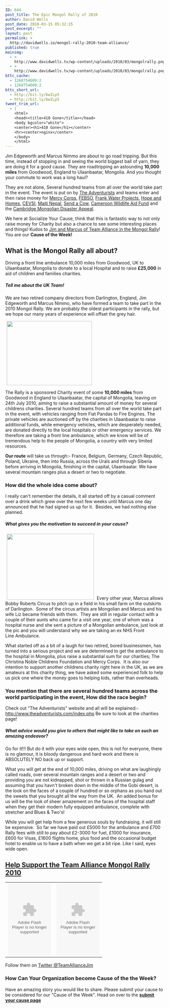 ```yaml
---
ID: 644
post_title: The Epic Mongol Rally of 2010
author: David Wells
post_date: 2010-03-15 05:32:25
post_excerpt: ""
layout: post
permalink: >
  http://davidwells.io/mongol-rally-2010-team-alliance/
published: true
mainimg:
  - >
    http://www.davidwells.tv/wp-content/uploads/2010/03/mongolrally.png
  - >
    http://www.davidwells.tv/wp-content/uploads/2010/03/mongolrally.png
bttc_cache:
  - 1268754609:2
  - 1268754609:2
bttc_short_url:
  - http://bit.ly/bwILp5
  - http://bit.ly/bwILp5
tweet_trim_url:
  - |
    <html>
    <head><title>410 Gone</title></head>
    <body bgcolor="white">
    <center><h1>410 Gone</h1></center>
    <hr><center>nginx</center>
    </body>
    </html>
---
```

Jim Edgeworth and Marcus Nimmo are about to go road tripping. But this time, instead of stopping in and seeing the world biggest ball of yarn, they are doing it for a good cause. They are roadtripping an astounding <strong>10,000 miles</strong> from Goodwood, England to Ulaanbaatar, Mongolia. And you thought your commute to work was a long haul?

They are not alone, Several hundred teams from all over the world take part in the event. The event is put on by <a href="http://www.theadventurists.com/">The Adventurists</a> and teams enter and then raise money for <a href="http://mercycorps.org.uk/">Mercy Corps</a>, <a href="http://www.fepso.org.ec/">FEBSO</a>, <a href="http://www.frankwater.com/Frank-Water-Projects.html">Frank Water Projects</a>, <a href="http://www.hopeandhomes.org/">Hope and Homes</a>, <a href="http://www.cesvi.org/">CEVSI</a>, <a href="http://www.maitinepal.org/">Maiti Nepal</a>, <a href="http://www.sendacow.org.uk/">Send a Cow</a>, <a href="http://www.cwaf.org.uk/">Cameroon Wildlife Aid Fund</a> and the <a href="http://www.camda.org.uk/">Cambridge Mongolian Disaster Appeal</a>.

We here at Socialize Your Cause, think that this is fantastic way to not only raise money for Charity but also a chance to see some interesting places and things! Kudos to <a href="http://mongolrally10.theadventurists.com/index.php?mode=teamwebsites&amp;name=alliance1">Jim and Marcus of Team Alliance in the Mongol Rally</a>! You are our <strong>Cause of the Week!</strong>
<!--more-->
<h2><strong>What is the Mongol Rally all about?</strong></h2>
Driving a front line ambulance 10,000 miles from Goodwood, UK to Ulaanbaatar, Mongolia to donate to a local Hospital and to raise <strong>£25,000</strong> in aid of children and families charities.
<h5><strong>Tell me about the UK Team!</strong></h5>
We are two retired company directors from Darlington, England, Jim Edgeworth and Marcus Nimmo, who have formed a team to take part in the 2010 Mongol Rally. We are probably the oldest participants in the rally, but we hope our many years of experience will offset the grey hair.

<a href="http://www.davidwells.tv/wp-content/uploads/2010/03/Ambulance.png"><img class="alignleft size-full wp-image-857" style="margin-left: 5px; margin-right: 5px;" title="Ambulance" src="http://www.davidwells.tv/wp-content/uploads/2010/03/Ambulance.png" alt="" width="270" height="203" /></a>

The Rally is a sponsored Charity event of some <strong>10,000 miles</strong> from Goodwood in England to Ulaanbaatar, the capital of Mongolia, leaving on 24th July 2010, aiming to raise a substantial amount of money for several childrens charities. Several hundred teams from all over the world take part in the event, with vehicles ranging from Fiat Pandas to Fire Engines. The private vehicles are auctioned off by the charities in Ulaanbaatar to raise additional funds, while emergency vehicles, which are desperately needed, are donated directly to the local hospitals or other emergency services. We therefore are taking a front line ambulance, which we know will be of tremendous help to the people of Mongolia, a country with very limited resources.

<strong>Our route</strong> will take us through:- France, Belgium, Germany, Czech Republic, Poland, Ukraine, then into Russia, across the Urals and through Siberia before arriving in Mongolia, finishing in the capital, Ulaanbaatar. We have several mountain ranges plus a desert or two to negotiate.
<h3><strong>How did the whole idea come about? </strong></h3>
I really can't remember the details, it all started off by a casual comment over a drink which grew over the next few weeks until Marcus one day announced that he had signed us up for it.  Besides, we had nothing else planned.
<h5><strong>What gives you the motivation to succeed in your cause? </strong></h5>
<a href="http://www.davidwells.tv/wp-content/uploads/2010/03/mongolianambulance.png"><img class="alignright size-full wp-image-852" style="margin-left: 5px; margin-right: 5px;" title="mongolianambulance" src="http://www.davidwells.tv/wp-content/uploads/2010/03/mongolianambulance.png" alt="" width="277" height="209" /></a>
Every other year, Marcus allows Bobby Roberts Circus to pitch up in a field in his small farm on the outskirts of Darlington.  Some of the circus artists are Mongolian and Marcus and his wife Liz became friends with them.  They are still in regular contact with a couple of their aunts who came for a visit one year, one of whom was a hospital nurse and she sent a picture of a Mongolian ambulance, just look at the pic and you will understand why we are taking an ex NHS Front Line Ambulance.

What started off as a bit of a laugh for two retired, bored businessmen, has turned into a serious project and we are determined to get the ambulance to the hospital in Mongolia, plus raise a substantial sum for our charities; The Christina Noble Childrens Foundation and Mercy Corps.  It is also our intention to support another childrens charity right here in the UK, as we are amateurs at this charity thing, we have asked some experienced folk to help us pick one where the money goes to helping kids, rather than overheads.
<h3><strong>You mention that there are several hundred teams across the world participating in the event, How did the race begin?</strong></h3>
Check out "The Adventurists" website and all will be explained:- <a href="http://www.theadventurists.com/index.php" target="_blank">http://www.theadventurists.com/index.php</a> Be sure to look at the charities page!
<h5><strong>What advice would you give to others that might like to take on such an amazing endeavor? </strong></h5>
Go for it!!! But do it with your eyes wide open, this is not for everyone, there is no glamour, it is bloody dangerous and hard work and there is ABSOLUTELY NO back up or support.

What you will get at the end of 10,000 miles, driving on what are laughingly called roads, over several mountain ranges and a desert or two and providing you are not kidnapped, shot or thrown in a Russian gulag and assuming that you havn't broken down in the middle of the Gobi desert, is the look on the faces of a couple of hundred or so orphans as you hand out the sweets that you brought all the way from the UK.  An added bonus for us will be the look of sheer amazement on the faces of the hospital staff when they get their modern fully equipped ambulance, complete with stretcher and Blues &amp; Two's!

While you will get help from a few generous souls by fundraising, it will still be expensive.  So far we have paid out £5000 for the ambulance and £700 Rally fees with still to pay about £2-3000 for fuel, £1000 for insurance, £600 for Visas, £1600 flights home, plus food and the occasional budget hotel to enable us to have a bath when we get a bit ripe. Like I said, eyes wide open.
<h2><span style="text-decoration: underline;">Help Support the Team Alliance Mongol Rally 2010</span></h2>
<table>
<tbody>
<tr>
<td width="132"><object classid="clsid:d27cdb6e-ae6d-11cf-96b8-444553540000" width="138" height="230" codebase="http://download.macromedia.com/pub/shockwave/cabs/flash/swflash.cab#version=6,0,40,0"><param name="align" value="left" /><param name="flashvars" value="EggId=2180955&amp;IsMS=0" /><param name="data" value="http://www.justgiving.com/widgets/jgwidget.swf" /><param name="allowScriptAccess" value="always" /><param name="allowNetworking" value="all" /><param name="quality" value="high" /><param name="wmode" value="transparent" /><param name="src" value="http://www.justgiving.com/widgets/jgwidget.swf" /><embed type="application/x-shockwave-flash" width="138" height="230" src="http://www.justgiving.com/widgets/jgwidget.swf" wmode="transparent" quality="high" allownetworking="all" allowscriptaccess="always" data="http://www.justgiving.com/widgets/jgwidget.swf" flashvars="EggId=2180955&amp;IsMS=0" align="left"></embed></object></td>
<td width="132"><object classid="clsid:d27cdb6e-ae6d-11cf-96b8-444553540000" width="138" height="230" codebase="http://download.macromedia.com/pub/shockwave/cabs/flash/swflash.cab#version=6,0,40,0"><param name="align" value="left" /><param name="flashvars" value="EggId=2180911&amp;IsMS=0" /><param name="data" value="http://www.justgiving.com/widgets/jgwidget.swf" /><param name="allowScriptAccess" value="always" /><param name="allowNetworking" value="all" /><param name="quality" value="high" /><param name="wmode" value="transparent" /><param name="src" value="http://www.justgiving.com/widgets/jgwidget.swf" /><embed type="application/x-shockwave-flash" width="138" height="230" src="http://www.justgiving.com/widgets/jgwidget.swf" wmode="transparent" quality="high" allownetworking="all" allowscriptaccess="always" data="http://www.justgiving.com/widgets/jgwidget.swf" flashvars="EggId=2180911&amp;IsMS=0" align="left"></embed></object></td>
</tr>
</tbody>
</table>
Follow them on <a href="http://twitter.com/teamalliancejim ">Twitter @TeamAllianceJim</a>
<h3>How Can Your Organization become Cause of the the Week?</h3>
Have an amazing story you would like to share. Please submit your cause to be considered for our "Cause of the Week". Head on over to the <strong><a href="http://www.socializeyourcause.org/cause-of-the-week/submit-your-cause/">submit your cause page</a></strong>